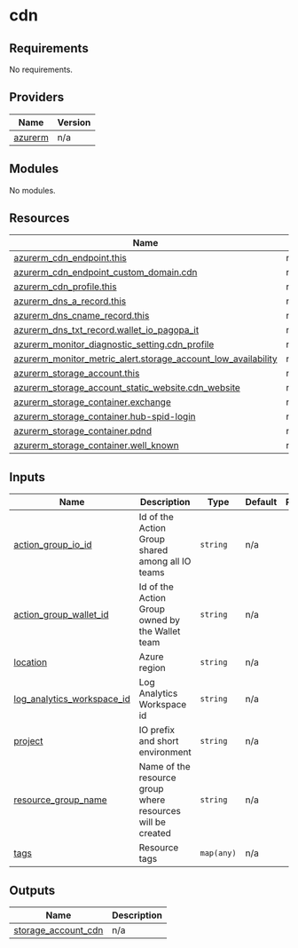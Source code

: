 # cdn

<!-- BEGIN_TF_DOCS -->
## Requirements

No requirements.

## Providers

| Name | Version |
|------|---------|
| <a name="provider_azurerm"></a> [azurerm](#provider\_azurerm) | n/a |

## Modules

No modules.

## Resources

| Name | Type |
|------|------|
| [azurerm_cdn_endpoint.this](https://registry.terraform.io/providers/hashicorp/azurerm/latest/docs/resources/cdn_endpoint) | resource |
| [azurerm_cdn_endpoint_custom_domain.cdn](https://registry.terraform.io/providers/hashicorp/azurerm/latest/docs/resources/cdn_endpoint_custom_domain) | resource |
| [azurerm_cdn_profile.this](https://registry.terraform.io/providers/hashicorp/azurerm/latest/docs/resources/cdn_profile) | resource |
| [azurerm_dns_a_record.this](https://registry.terraform.io/providers/hashicorp/azurerm/latest/docs/resources/dns_a_record) | resource |
| [azurerm_dns_cname_record.this](https://registry.terraform.io/providers/hashicorp/azurerm/latest/docs/resources/dns_cname_record) | resource |
| [azurerm_dns_txt_record.wallet_io_pagopa_it](https://registry.terraform.io/providers/hashicorp/azurerm/latest/docs/resources/dns_txt_record) | resource |
| [azurerm_monitor_diagnostic_setting.cdn_profile](https://registry.terraform.io/providers/hashicorp/azurerm/latest/docs/resources/monitor_diagnostic_setting) | resource |
| [azurerm_monitor_metric_alert.storage_account_low_availability](https://registry.terraform.io/providers/hashicorp/azurerm/latest/docs/resources/monitor_metric_alert) | resource |
| [azurerm_storage_account.this](https://registry.terraform.io/providers/hashicorp/azurerm/latest/docs/resources/storage_account) | resource |
| [azurerm_storage_account_static_website.cdn_website](https://registry.terraform.io/providers/hashicorp/azurerm/latest/docs/resources/storage_account_static_website) | resource |
| [azurerm_storage_container.exchange](https://registry.terraform.io/providers/hashicorp/azurerm/latest/docs/resources/storage_container) | resource |
| [azurerm_storage_container.hub-spid-login](https://registry.terraform.io/providers/hashicorp/azurerm/latest/docs/resources/storage_container) | resource |
| [azurerm_storage_container.pdnd](https://registry.terraform.io/providers/hashicorp/azurerm/latest/docs/resources/storage_container) | resource |
| [azurerm_storage_container.well_known](https://registry.terraform.io/providers/hashicorp/azurerm/latest/docs/resources/storage_container) | resource |

## Inputs

| Name | Description | Type | Default | Required |
|------|-------------|------|---------|:--------:|
| <a name="input_action_group_io_id"></a> [action\_group\_io\_id](#input\_action\_group\_io\_id) | Id of the Action Group shared among all IO teams | `string` | n/a | yes |
| <a name="input_action_group_wallet_id"></a> [action\_group\_wallet\_id](#input\_action\_group\_wallet\_id) | Id of the Action Group owned by the Wallet team | `string` | n/a | yes |
| <a name="input_location"></a> [location](#input\_location) | Azure region | `string` | n/a | yes |
| <a name="input_log_analytics_workspace_id"></a> [log\_analytics\_workspace\_id](#input\_log\_analytics\_workspace\_id) | Log Analytics Workspace id | `string` | n/a | yes |
| <a name="input_project"></a> [project](#input\_project) | IO prefix and short environment | `string` | n/a | yes |
| <a name="input_resource_group_name"></a> [resource\_group\_name](#input\_resource\_group\_name) | Name of the resource group where resources will be created | `string` | n/a | yes |
| <a name="input_tags"></a> [tags](#input\_tags) | Resource tags | `map(any)` | n/a | yes |

## Outputs

| Name | Description |
|------|-------------|
| <a name="output_storage_account_cdn"></a> [storage\_account\_cdn](#output\_storage\_account\_cdn) | n/a |
<!-- END_TF_DOCS -->
